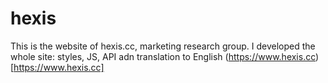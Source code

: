 # hexis
This is the website of hexis.cc, marketing research group.
I developed the whole site: styles, JS, API adn translation to English
(https://www.hexis.cc)[https://www.hexis.cc]
